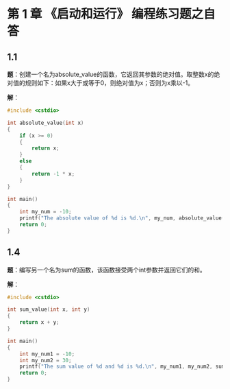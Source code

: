 # 第 1 章 《启动和运行》 编程练习题之自答

## 1.1

**题**：创建一个名为absolute_value的函数，它返回其参数的绝对值。取整数x的绝对值的规则如下：如果x大于或等于0，则绝对值为x；否则为x乘以-1。

**解**：

```c++
#include <cstdio>

int absolute_value(int x)
{
    if (x >= 0)
    {
        return x;
    }
    else
    {
        return -1 * x;
    }
}

int main()
{
    int my_num = -10;
    printf("The absolute value of %d is %d.\n", my_num, absolute_value(my_num));
    return 0;
}
```

## 1.4

**题**：编写另一个名为sum的函数，该函数接受两个int参数并返回它们的和。

**解**：

```c++
#include <cstdio>

int sum_value(int x, int y)
{
    return x + y;
}

int main()
{
    int my_num1 = -10;
    int my_num2 = 30;
    printf("The sum value of %d and %d is %d.\n", my_num1, my_num2, sum_value(my_num1, my_num2));
    return 0;
}
```



